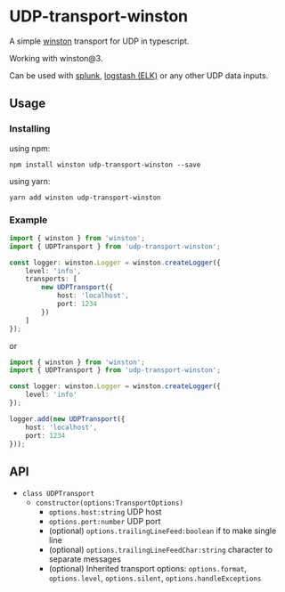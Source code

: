 # UDP-transport-winston
A simple [winston](https://github.com/winstonjs/winston) transport for UDP in typescript.

Working with winston@3.

Can be used with [splunk](https://docs.splunk.com/Documentation/Splunk/8.0.4/Data/Monitornetworkports), [logstash (ELK)](https://www.elastic.co/guide/en/logstash/current/plugins-inputs-udp.html) or any other UDP data inputs.

## Usage
### Installing
using npm:
```
npm install winston udp-transport-winston --save
```
using yarn:
```
yarn add winston udp-transport-winston
```

### Example

```TypeScript
import { winston } from 'winston';
import { UDPTransport } from 'udp-transport-winston';

const logger: winston.Logger = winston.createLogger({
    level: 'info',
    transports: [
        new UDPTransport({
            host: 'localhost',
            port: 1234
        })
    ]
});
```
or
```TypeScript
import { winston } from 'winston';
import { UDPTransport } from 'udp-transport-winston';

const logger: winston.Logger = winston.createLogger({
    level: 'info'
});

logger.add(new UDPTransport({
    host: 'localhost',
    port: 1234
}));
```

## API

* `class UDPTransport`
  * `constructor(options:TransportOptions)`
    * `options.host:string` UDP host
    * `options.port:number` UDP port
    * (optional) `options.trailingLineFeed:boolean` if to make single line
    * (optional) `options.trailingLineFeedChar:string` character to separate messages
    * (optional) Inherited transport options: `options.format`, `options.level`, `options.silent`, `options.handleExceptions`
    
